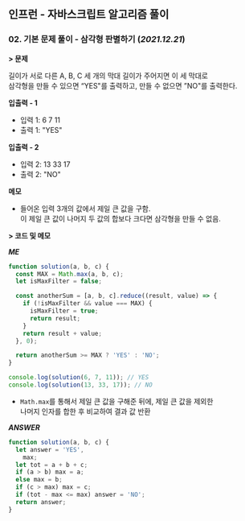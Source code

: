 ## 인프런 - 자바스크립트 알고리즘 풀이

### **02.** 기본 문제 풀이 - 삼각형 판별하기 (_2021.12.21_)

**> 문제**

길이가 서로 다른 A, B, C 세 개의 막대 길이가 주어지면 이 세 막대로  
삼각형을 만들 수 있으면 “YES"를 출력하고, 만들 수 없으면 ”NO"를 출력한다.

**입출력 - 1**

- 입력 1: 6 7 11
- 출력 1: "YES"

**입출력 - 2**

- 입력 2: 13 33 17
- 출력 2: "NO"

**메모**

- 들어온 입력 3개의 값에서 제일 큰 값을 구함.  
  이 제일 큰 값이 나머지 두 값의 합보다 크다면 삼각형을 만들 수 없음.

**> 코드 및 메모**

**_ME_**

```js
function solution(a, b, c) {
  const MAX = Math.max(a, b, c);
  let isMaxFilter = false;

  const anotherSum = [a, b, c].reduce((result, value) => {
    if (!isMaxFilter && value === MAX) {
      isMaxFilter = true;
      return result;
    }
    return result + value;
  }, 0);

  return anotherSum >= MAX ? 'YES' : 'NO';
}

console.log(solution(6, 7, 11)); // YES
console.log(solution(13, 33, 17)); // NO
```

- `Math.max`를 통해서 제일 큰 값을 구해준 뒤에, 제일 큰 값을 제외한  
  나머지 인자를 합한 후 비교하여 결과 값 반환

**_ANSWER_**

```js
function solution(a, b, c) {
  let answer = 'YES',
    max;
  let tot = a + b + c;
  if (a > b) max = a;
  else max = b;
  if (c > max) max = c;
  if (tot - max <= max) answer = 'NO';
  return answer;
}
```
